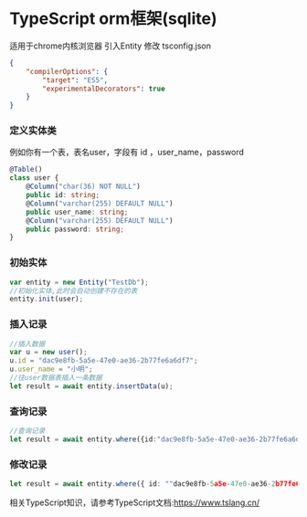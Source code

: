 # TypeScript orm框架(sqlite) 
适用于chrome内核浏览器
引入Entity
修改 tsconfig.json
``` json
{
    "compilerOptions": {
        "target": "ES5",
        "experimentalDecorators": true
    }
}
```


### 定义实体类
例如你有一个表，表名user，字段有 id ，user_name，password


``` typescript
@Table()
class user {
    @Column("char(36) NOT NULL")
    public id: string;
    @Column("varchar(255) DEFAULT NULL")
    public user_name: string;
    @Column("varchar(255) DEFAULT NULL")
    public password: string;
}
```

### 初始实体
``` typescript
var entity = new Entity("TestDb");
//初始化实体,此时会自动创建不存在的表
entity.init(user);
```
### 插入记录
``` typescript
//插入数据
var u = new user();
u.id = "dac9e8fb-5a5e-47e0-ae36-2b77fe6a6df7";
u.user_name = "小明";
//往user数据表插入一条数据
let result = await entity.insertData(u);
```
### 查询记录
``` typescript
//查询记录
let result = await entity.where({id:"dac9e8fb-5a5e-47e0-ae36-2b77fe6a6df7"}).getData(); 
```
### 修改记录
``` typescript
let result = await entity.where({ id: ""dac9e8fb-5a5e-47e0-ae36-2b77fe6a6df7"" }).updateData(u);
```
相关TypeScript知识，请参考TypeScript文档:https://www.tslang.cn/
